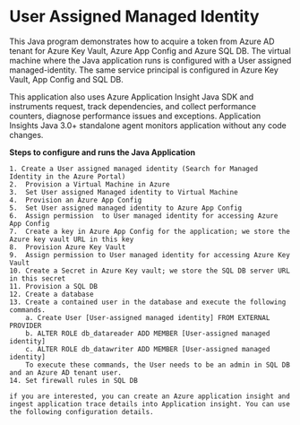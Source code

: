 # User Assigned Managed Identity

This Java program demonstrates how to acquire a token from Azure AD tenant for Azure Key Vault, Azure App Config and Azure SQL DB. The virtual machine where the Java application runs is configured with a User assigned managed-identity. The same service principal is configured in Azure Key Vault, App Config and  SQL DB. 

This application also uses Azure Application Insight Java SDK and  instruments request, track dependencies, and collect performance counters, diagnose performance issues and exceptions. Application Insights Java 3.0+ standalone agent monitors application without any code changes.

**Steps to configure and runs the Java Application**

    1. Create a User assigned managed identity (Search for Managed Identity in the Azure Portal)
    2.  Provision a Virtual Machine in Azure 
    3.  Set User assigned Managed identity to Virtual Machine
    4.  Provision an Azure App Config
    5.  Set User assigned managed identity to Azure App Config
    6.  Assign permission  to User managed identity for accessing Azure App Config
    7.  Create a key in Azure App Config for the application; we store the Azure key vault URL in this key
    8.  Provision Azure Key Vault
    9.  Assign permission to User managed identity for accessing Azure Key Vault
    10. Create a Secret in Azure Key vault; we store the SQL DB server URL in this secret 
    11. Provision a SQL DB
    12. Create a database 
    13. Create a contained user in the database and execute the following commands.
        a. Create User [User-assigned managed identity] FROM EXTERNAL PROVIDER
        b. ALTER ROLE db_datareader ADD MEMBER [User-assigned managed identity] 
        c. ALTER ROLE db_datawriter ADD MEMBER [User-assigned managed identity] 
        To execute these commands, the User needs to be an admin in SQL DB and an Azure AD tenant user.
    14. Set firewall rules in SQL DB
    
    if you are interested, you can create an Azure application insight and ingest application trace details into Application insight. You can use the following configuration details.

   
    
